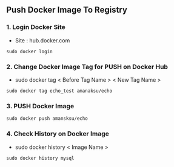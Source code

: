 ## Push Docker Image To Registry

### 1. Login Docker Site
* Site : hub.docker.com
```
sudo docker login
```

### 2. Change Docker Image Tag for PUSH on Docker Hub
* sudo docker tag < Before Tag Name > < New Tag Name >
```
sudo docker tag echo_test amanaksu/echo
```

### 3. PUSH Docker Image
```
sudo docker push amansksu/echo
```

### 4. Check History on Docker Image
* sudo docker history < Image Name >
```
sudo docker history mysql
```